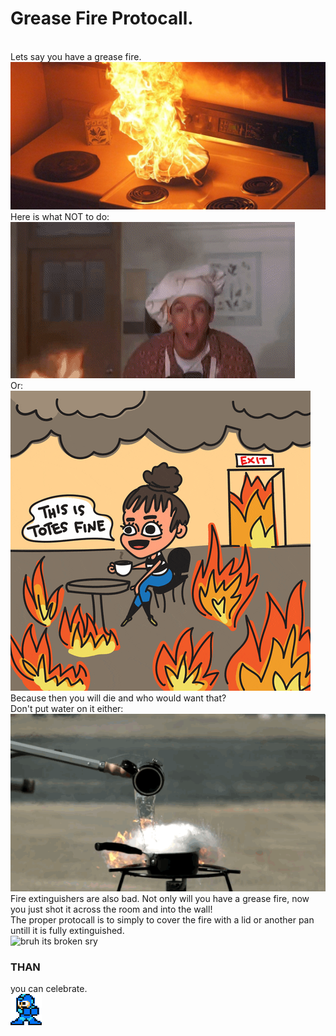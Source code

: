 <html>
<h1>Grease Fire Protocall.</h1>
<br>
Lets say you have a grease fire.
<br>
<img src="fire.jpg" alt="Fire pic here">
Here is what NOT to do:
<br>
<img src="FireDancing.gif" alt="bruh its broken sry">
<br>
Or:
<br>
<img src="FireGirl.gif" alt="bruh its broken sry">
<br>
Because then you will die and who would want that?
<br>
Don't put water on it either:
<br>
<img src="WaterOnFire.gif" alt="bruh its broken sry">
<br>
Fire extinguishers are also bad. Not only will you have a grease fire, now you just shot it across the room and into the wall!
<br>
The proper protocall is to simply to cover the fire with a lid or another pan untill it is fully extinguished.
<br>
<img src="greasefireout.gif" alt="bruh its broken sry">
<br>
<h3>THAN</h3> you can celebrate.
<br>
<img src="dancebot.gif" alt="bruh its broken sry">
